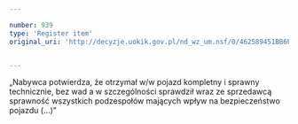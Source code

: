 ```yaml
---

number: 939
type: 'Register item'
original_uri: 'http://decyzje.uokik.gov.pl/nd_wz_um.nsf/0/462589451BB6F3AFC12572DD00329757?OpenDocument'


---
```


„Nabywca potwierdza, że otrzymał w/w pojazd kompletny i sprawny technicznie, bez wad a w szczególności sprawdził wraz ze sprzedawcą sprawność wszystkich podzespołów mających wpływ na bezpieczeństwo pojazdu (...)”
